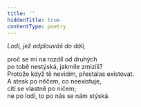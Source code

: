 ```yaml
---
title: ''
hiddenTitle: true
contentType: poetry
---
```


<section>

_Lodi, jež odplouváš do dáli,_

proč se mi na rozdíl od druhých  
po tobě nestýská, jakmile zmizíš?  
Protože když tě nevidím, přestalas existovat.  
A stesk po něčem, co neexistuje,  
cítí se vlastně po ničem;  
ne po lodi, to po nás se nám stýská.

</section>
